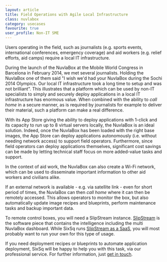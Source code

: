 ```yaml
---
layout: article
title: Field Operations with Agile Local Infrastructure
class: nuvlabox
category: usecases
favourite: true
user_profile: Non-IT SME
---
```


Users operating in the field, such as journalists (e.g. sports events, international conferences, emergency coverage) and aid workers (e.g. relief efforts, aid camps) require a local IT infrastructure.

During the launch of the NuvlaBox at the Mobile World Congress in Barcelona in February 2014, we met several journalists. Holding the NuvlaBox one of them said "I wish we'd had your NuvlaBox during the Sochi 2014 Olympics. Our local IT infrastructure took a long time to setup and was not brilliant". This illustrates that a platform which can be used by non-IT specialists to simply and securely deploy applications in a local IT infrastructure has enormous value. When combined with the ability to *call home* in a secure manner, as is required by journalists for example to deliver their material, such a platform can make a real difference.

With its App Store giving the ability to deploy applications with 1-click and its capacity to run up to 8 virtual servers locally, the NuvlaBox is an ideal solution. Indeed, once the NuvlaBox has been loaded with the right base images, the App Store can deploy applications autonomously (i.e. without needing network access) to support field operators. Furthermore, since field operators can deploy applications themselves, significant cost savings can be made by letting technical staff focus on more added-value tasks and support.

In the context of aid work, the NuvlaBox can also create a Wi-Fi network, which can be used to disseminate important information to other aid workers and civilians alike.

If an external network is available - e.g. via satellite link - even for short period of times, the NuvlaBox can then *call home* where it can then be remotely accessed. This allows operators to monitor the box, but also automatically update image recipes and blueprints, perform maintenance tasks and backup important data.

To remote control boxes, you will need a SlipStream instance. [SlipStream](/products/slipstream.html) is the software piece that contains the intelligence including the multi NuvlaBox dashboard. While SixSq runs [SlipStream as a SaaS](/products/slipstream-tryme.html), you will most probably want to run your own for this type of usage.

If you need deployment recipes or blueprints to automate application deployment, SixSq will be happy to help you with this task, via our professional service.  For further information, just [get in touch](mailto:info@sixsq.com).
